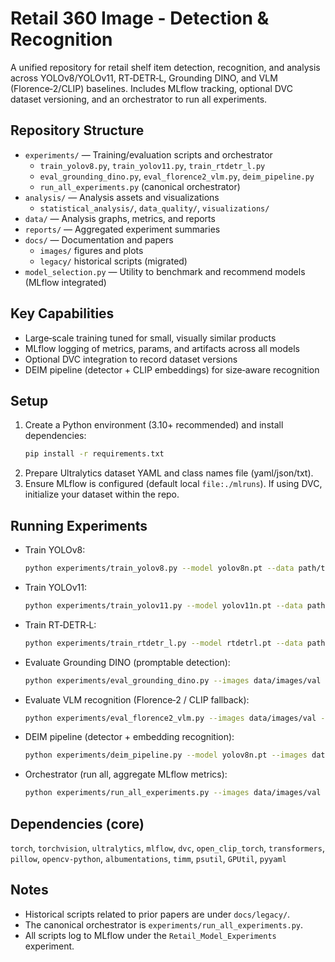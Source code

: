 # Retail 360 Image - Detection & Recognition

A unified repository for retail shelf item detection, recognition, and analysis across YOLOv8/YOLOv11, RT‑DETR‑L, Grounding DINO, and VLM (Florence‑2/CLIP) baselines. Includes MLflow tracking, optional DVC dataset versioning, and an orchestrator to run all experiments.

## Repository Structure
- `experiments/` — Training/evaluation scripts and orchestrator
  - `train_yolov8.py`, `train_yolov11.py`, `train_rtdetr_l.py`
  - `eval_grounding_dino.py`, `eval_florence2_vlm.py`, `deim_pipeline.py`
  - `run_all_experiments.py` (canonical orchestrator)
- `analysis/` — Analysis assets and visualizations
  - `statistical_analysis/`, `data_quality/`, `visualizations/`
- `data/` — Analysis graphs, metrics, and reports
- `reports/` — Aggregated experiment summaries
- `docs/` — Documentation and papers
  - `images/` figures and plots
  - `legacy/` historical scripts (migrated)
- `model_selection.py` — Utility to benchmark and recommend models (MLflow integrated)

## Key Capabilities
- Large‑scale training tuned for small, visually similar products
- MLflow logging of metrics, params, and artifacts across all models
- Optional DVC integration to record dataset versions
- DEIM pipeline (detector + CLIP embeddings) for size‑aware recognition

## Setup
1. Create a Python environment (3.10+ recommended) and install dependencies:
   ```bash
   pip install -r requirements.txt
   ```
2. Prepare Ultralytics dataset YAML and class names file (yaml/json/txt).
3. Ensure MLflow is configured (default local `file:./mlruns`). If using DVC, initialize your dataset within the repo.

## Running Experiments
- Train YOLOv8:
  ```bash
  python experiments/train_yolov8.py --model yolov8n.pt --data path/to/dataset.yaml --epochs 50 --imgsz 640 --batch 16
  ```
- Train YOLOv11:
  ```bash
  python experiments/train_yolov11.py --model yolov11n.pt --data path/to/dataset.yaml --epochs 50 --imgsz 640 --batch 16
  ```
- Train RT‑DETR‑L:
  ```bash
  python experiments/train_rtdetr_l.py --model rtdetrl.pt --data path/to/dataset.yaml --epochs 50 --imgsz 640 --batch 16
  ```
- Evaluate Grounding DINO (promptable detection):
  ```bash
  python experiments/eval_grounding_dino.py --images data/images/val --labels data/labels/val --classes data/classes.yaml --prompts prompts.txt
  ```
- Evaluate VLM recognition (Florence‑2 / CLIP fallback):
  ```bash
  python experiments/eval_florence2_vlm.py --images data/images/val --labels data/labels/val --classes data/classes.yaml --use_size_prompts
  ```
- DEIM pipeline (detector + embedding recognition):
  ```bash
  python experiments/deim_pipeline.py --model yolov8n.pt --images data/images/val --labels data/labels/val --classes data/classes.yaml --conf 0.25 --iou 0.5 --add_size_prompts
  ```
- Orchestrator (run all, aggregate MLflow metrics):
  ```bash
  python experiments/run_all_experiments.py --images data/images/val --labels data/labels/val --classes data/classes.yaml --data data/dataset.yaml --epochs 50 --imgsz 640 --batch 16
  ```

## Dependencies (core)
`torch`, `torchvision`, `ultralytics`, `mlflow`, `dvc`, `open_clip_torch`, `transformers`, `pillow`, `opencv-python`, `albumentations`, `timm`, `psutil`, `GPUtil`, `pyyaml`

## Notes
- Historical scripts related to prior papers are under `docs/legacy/`.
- The canonical orchestrator is `experiments/run_all_experiments.py`.
- All scripts log to MLflow under the `Retail_Model_Experiments` experiment.

